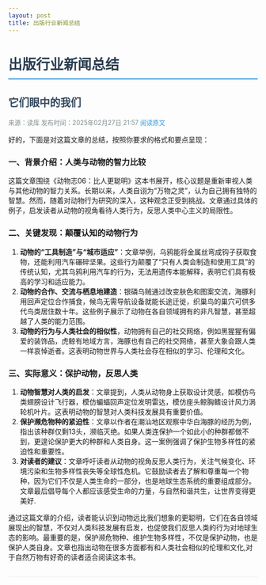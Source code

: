 ```yaml
---
layout: post
title: 出版行业新闻总结
---
```


<style>
h1 { 
    color: #2c3e50;
    border-bottom: 2px solid #3498db;
    padding-bottom: 10px;
}
h2 { 
    color: #34495e;
    margin-top: 30px;
}
.meta-info {
    color: #7f8c8d;
    font-size: 0.9em;
    margin-bottom: 15px;
}
.article-link {
    color: #3498db;
    text-decoration: none;
}
.article-link:hover {
    text-decoration: underline;
}
.divider {
    border-top: 1px solid #eee;
    margin: 30px 0;
}
</style>

# 出版行业新闻总结

## 它们眼中的我们

<div class="meta-info">
来源：读库  
发布时间：2025年02月27日 21:57  
<a href='https://mp.weixin.qq.com/s/fnUi-UZr5oFyh73u8geoXQ' class='article-link' target='_blank'>阅读原文</a>
</div>

好的，下面是对这篇文章的总结，按照你要求的格式和要点呈现：

### 一、背景介绍：人类与动物的智力比较

这篇文章围绕《动物志06：比人更聪明》这本书展开，核心议题是重新审视人类与其他动物的智力关系。长期以来，人类自诩为“万物之灵”，认为自己拥有独特的智慧。然而，随着对动物行为研究的深入，这种观念正受到挑战。文章通过具体的例子，启发读者从动物的视角看待人类行为，反思人类中心主义的局限性。

### 二、关键发现：颠覆认知的动物行为

1.  **动物的“工具制造”与“城市适应”**：文章举例，乌鸦能将金属丝弯成钩子获取食物，还能利用汽车碾碎坚果。这些行为颠覆了“只有人类会制造和使用工具”的传统认知，尤其乌鸦利用汽车的行为，无法用遗传本能解释，表明它们具有极高的学习和适应能力。
2.  **动物的合作、交流与栖息地建造**：银磷乌贼通过改变肤色和图案交流，海豚利用回声定位合作捕食，候鸟无需导航设备就能长途迁徙，织巢鸟的巢穴可供多代鸟类居住数十年。这些例子展示了动物在各自领域拥有的非凡智慧，甚至超越了人类的能力范围。
3. **动物的行为与人类社会的相似性**，动物拥有自己的社交网络，例如黑猩猩有偏爱的装饰品，虎鲸有地域方言，海豚也有自己的社交网络，甚至大象会跟人类一样哀悼逝者。这表明动物世界与人类社会存在相似的学习、伦理和文化。

### 三、实际意义：保护动物，反思人类

1.  **动物智慧对人类的启发**：文章提到，人类从动物身上获取设计灵感，如模仿鸟类翅膀设计飞行器，模仿蝙蝠回声定位发明雷达，模仿座头鲸胸鳍设计风力涡轮机叶片。这表明动物的智慧对人类科技发展具有重要价值。
2.  **保护濒危物种的紧迫性**：文章以作者在潮汕地区观察中华白海豚的经历为例，指出该种群仅剩13头，濒临灭绝。如果人类连保护一个如此小的种群都做不到，更遑论保护更大的种群和人类自身。这一案例强调了保护生物多样性的紧迫性和重要性。
3.  **对读者的建议**：文章呼吁读者从动物的视角反思人类行为，关注气候变化、环境污染和生物多样性丧失等全球性危机。它鼓励读者去了解和尊重每一个物种，因为它们不仅是人类生命的一部分，也是地球生态系统的重要组成部分。文章最后倡导每个人都应该感受生命的力量，与自然和谐共生，让世界变得更美好.

通过这篇文章的介绍，读者能认识到动物远比我们想象的更聪明，它们在各自领域展现出的智慧，不仅对人类科技发展有启发，也促使我们反思人类的行为对地球生态的影响。最重要的是，保护濒危物种、维护生物多样性，不仅是保护动物，也是保护人类自身。文章也指出动物在很多方面都有和人类社会相似的伦理和文化,对于自然万物有好奇的读者适合阅读这本书。

<div class="divider"></div>

